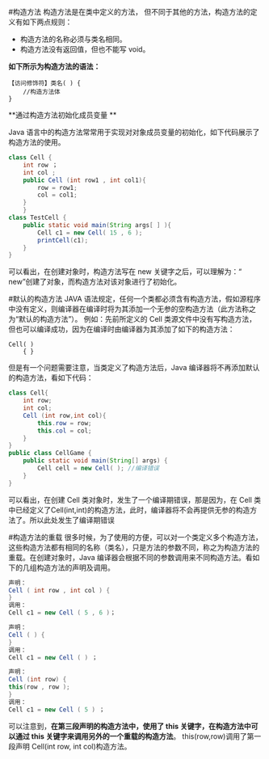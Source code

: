 #构造方法
构造方法是在类中定义的方法， 但不同于其他的方法，构造方法的定义有如下两点规则：
* 构造方法的名称必须与类名相同。
* 构造方法没有返回值，但也不能写 void。

**如下所示为构造方法的语法：**
```
【访问修饰符】类名( ) {
    //构造方法体
}
```

**通过构造方法初始化成员变量**

Java 语言中的构造方法常常用于实现对对象成员变量的初始化，如下代码展示了构造方法的使用。
```java
class Cell {
	int row ；
	int col ;
	public Cell (int row1 , int col1){
		row = row1;
		col = col1;
	}
	}
class TestCell {
	public static void main(String args[ ] ){
		Cell c1 = new Cell( 15 , 6 );
		printCell(c1);
	}
}
```
可以看出，在创建对象时，构造方法写在 new 关键字之后，可以理解为：“ new”创建了对象，而构造方法对该对象进行了初始化。

#默认的构造方法
JAVA 语法规定，任何一个类都必须含有构造方法，假如源程序中没有定义，则编译器在编译时将为其添加一个无参的空构造方法（此方法称之为“默认的构造方法”）。
例如：先前所定义的 Cell 类源文件中没有写构造方法，但也可以编译成功，因为在编译时由编译器为其添加了如下的构造方法：
```
Cell( ) 
	{ }
```
但是有一个问题需要注意，当类定义了构造方法后，Java 编译器将不再添加默认的构造方法，看如下代码：
```java
class Cell{
	int row;
	int col;
	Cell (int row,int col){
		this.row = row;
		this.col = col;
	}
}
public class CellGame {
	public static void main(String[] args) {
		Cell cell = new Cell( ); //编译错误
	}
}
```
可以看出，在创建 Cell 类对象时，发生了一个编译期错误，那是因为，在 Cell 类中已经定义了Cell(int,int)的构造方法，此时，编译器将不会再提供无参的构造方法了。所以此处发生了编译期错误

#构造方法的重载
很多时候，为了使用的方便，可以对一个类定义多个构造方法，这些构造方法都有相同的名称（类名），只是方法的参数不同，称之为构造方法的重载。在创建对象时，Java 编译器会根据不同的参数调用来不同构造方法。看如下的几组构造方法的声明及调用。
```java
声明：
Cell ( int row , int col ) {
}
调用：
Cell c1 = new Cell ( 5 , 6 )；

声明：
Cell ( ) {
}
调用：
Cell c1 = new Cell ( ) ；

声明：
Cell (int row) {
this(row , row );
}
调用：
Cell c1 = new Cell ( 5 ) ；
```
可以注意到，**在第三段声明的构造方法中，使用了 this 关键字，在构造方法中可以通过 this 关键字来调用另外的一个重载的构造方法**。 this(row,row)调用了第一段声明 Cell(int row, int col)构造方法。